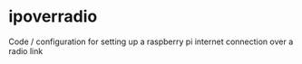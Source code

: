# ipoverradio
Code / configuration for setting up a raspberry pi internet connection over a radio link
